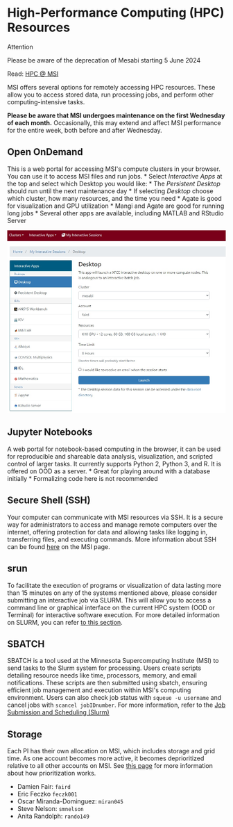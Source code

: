 # High-Performance Computing (HPC) Resources 

<div class="admonition attention">
    <p class="first admonition-title">Attention</p>
    <p class="last">
        Please be aware of the deprecation of Mesabi starting 5 June 2024
    </p>
</div>

Read: [HPC @ MSI](https://www.msi.umn.edu/content/interactive-hpc)

MSI offers several options for remotely accessing HPC resources. These allow you to access stored data, run processing jobs, and perform other computing-intensive tasks. 

**Please be aware that MSI undergoes maintenance on the first Wednesday of each month.** Occasionally, this may extend and affect MSI performance for the entire week, both before and after Wednesday. 

## Open OnDemand

 This is a web portal for accessing MSI's compute clusters in your browser. You can use it to access MSI files and run jobs.
    * Select *Interactive Apps* at the top and select which Desktop you would like:
    * The *Persistent Desktop* should run until the next maintenance day 
    * If selecting *Desktop* choose which cluster, how many resources, and the time you need 
    * Agate is good for visualization and GPU utilization
    * Mangi and Agate are good for running long jobs 
    * Several other apps are available, including MATLAB and RStudio Server
    
![Open OnDemand Window](img/ood_example.jpeg)


## Jupyter Notebooks

A web portal for notebook-based computing in the browser, it can be used for reproducible and shareable data analysis, visualization, and scripted control of larger tasks. It currently supports Python 2, Python 3, and R. It is offered on OOD as a server.
    * Great for playing around with a database initially
    * Formalizing code here is not recommended

## Secure Shell (SSH)

Your computer can communicate with MSI resources via SSH. It is a secure way for administrators to access and manage remote computers over the internet, offering protection for data and allowing tasks like logging in, transferring files, and executing commands.
More information about SSH can be found [here](https://it.umn.edu/services-technologies/resources/use-secure-shell-ssh) on the MSI page. 


## srun 

To facilitate the execution of programs or visualization of data lasting more than 15 minutes on any of the systems mentioned above, please consider submitting an interactive job via SLURM. This will allow you to access a command line or graphical interface on the current HPC system (OOD or Terminal) for interactive software execution. For more detailed information on SLURM, you can refer [to this section](slurm.md).

## SBATCH

SBATCH is a tool used at the Minnesota Supercomputing Institute (MSI) to send tasks to the Slurm system for processing. Users create scripts detailing resource needs like time, processors, memory, and email notifications. These scripts are then submitted using sbatch, ensuring efficient job management and execution within MSI's computing environment. Users can also check job status with `squeue -u username` and cancel jobs with `scancel jobIDnumber`. For more information, refer to the [Job Submission and Scheduling (Slurm)](https://www.msi.umn.edu/content/job-submission-and-scheduling-slurm)

## Storage

Each PI has their own allocation on MSI, which includes storage and grid time. As one account becomes more active, it becomes deprioritized relative to all other accounts on MSI. See [this page](fairshare.md) for more information about how prioritization works. 

* Damien Fair: `faird`
* Eric Feczko `feczk001`
* Oscar Miranda-Dominguez: `miran045`
* Steve Nelson: `smnelson`
* Anita Randolph: `rando149`

